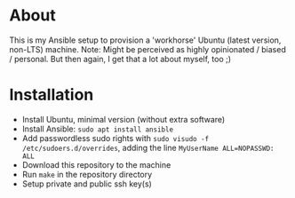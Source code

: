 # About
This is my Ansible setup to provision a 'workhorse' Ubuntu (latest version, non-LTS) machine.
Note: Might be perceived as highly opinionated / biased / personal. But then again, I get that a lot about myself, too ;)

# Installation
- Install Ubuntu, minimal version (without extra software)
- Install Ansible: `sudo apt install ansible`
- Add passwordless sudo rights with `sudo visudo -f /etc/sudoers.d/overrides`, adding the line `MyUserName ALL=NOPASSWD: ALL`
- Download this repository to the machine
- Run `make` in the repository directory
- Setup private and public ssh key(s)
